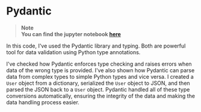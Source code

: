 # Pydantic

> **Note**<br/>
**You can find the jupyter notebook [here](pydantic.ipynb)**

In this code, I've used the Pydantic library and typing. Both are powerful tool for data validation using Python type annotations. 

I've checked how Pydantic enforces type checking and raises errors when data of the wrong type is provided. I've also shown how Pydantic can parse data from complex types to simple Python types and vice versa. I created a `User` object from a dictionary, serialized the `User` object to JSON, and then parsed the JSON back to a `User` object. Pydantic handled all of these type conversions automatically, ensuring the integrity of the data and making the data handling process easier.
